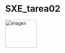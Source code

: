 # SXE_tarea02
<img width="100" height="89" alt="imagen" src="https://github.com/user-attachments/assets/99c7f0c8-afe6-43b3-b298-3c359522df3f" />
